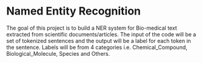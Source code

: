 # Named Entity Recognition

The goal of this project is to build a NER system for Bio-medical text extracted from scientific documents/articles. The input of the code will be a set of tokenized sentences and the output 
will be a label for each token in the sentence. Labels will be from 4 categories i.e. Chemical_Compound, Biological_Molecule, Species and Others.
